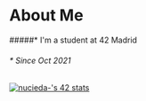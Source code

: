 # About Me

#####* I'm a student at 42 Madrid
###### * Since Oct 2021

[![nucieda-'s 42 stats](https://badge42.vercel.app/api/v2/clialmlmm001608mj8ajscinz/stats?cursusId=21&coalitionId=65)](https://github.com/JaeSeoKim/badge42)
